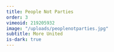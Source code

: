 ```yaml
---
title: People Not Parties
order: 3
vimeoid: 219205932
image: "/uploads/peoplenotparties.jpg"
subtitle: More United
is-dark: true
---
```


